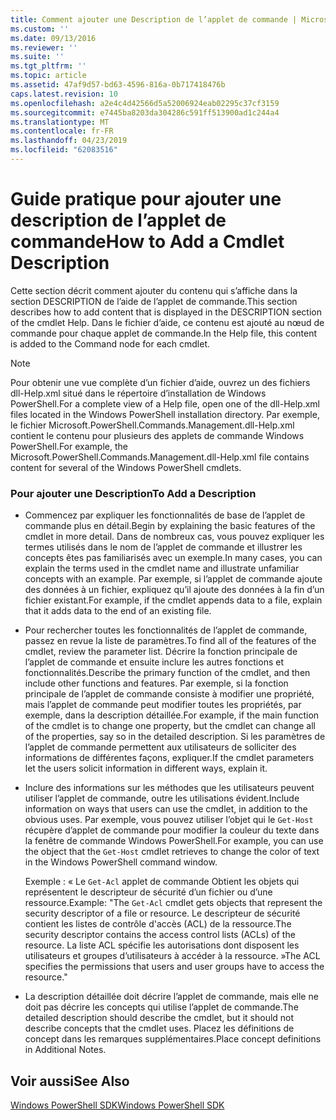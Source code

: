 ```yaml
---
title: Comment ajouter une Description de l’applet de commande | Microsoft Docs
ms.custom: ''
ms.date: 09/13/2016
ms.reviewer: ''
ms.suite: ''
ms.tgt_pltfrm: ''
ms.topic: article
ms.assetid: 47af9d57-bd63-4596-816a-0b717418476b
caps.latest.revision: 10
ms.openlocfilehash: a2e4c4d42566d5a52006924eab02295c37cf3159
ms.sourcegitcommit: e7445ba8203da304286c591ff513900ad1c244a4
ms.translationtype: MT
ms.contentlocale: fr-FR
ms.lasthandoff: 04/23/2019
ms.locfileid: "62083516"
---
```

# <a name="how-to-add-a-cmdlet-description"></a><span data-ttu-id="3037d-102">Guide pratique pour ajouter une description de l’applet de commande</span><span class="sxs-lookup"><span data-stu-id="3037d-102">How to Add a Cmdlet Description</span></span>

<span data-ttu-id="3037d-103">Cette section décrit comment ajouter du contenu qui s’affiche dans la section DESCRIPTION de l’aide de l’applet de commande.</span><span class="sxs-lookup"><span data-stu-id="3037d-103">This section describes how to add content that is displayed in the DESCRIPTION section of the cmdlet Help.</span></span> <span data-ttu-id="3037d-104">Dans le fichier d’aide, ce contenu est ajouté au nœud de commande pour chaque applet de commande.</span><span class="sxs-lookup"><span data-stu-id="3037d-104">In the Help file, this content is added to the Command node for each cmdlet.</span></span>

> [!NOTE]
> <span data-ttu-id="3037d-105">Pour obtenir une vue complète d’un fichier d’aide, ouvrez un des fichiers dll-Help.xml situé dans le répertoire d’installation de Windows PowerShell.</span><span class="sxs-lookup"><span data-stu-id="3037d-105">For a complete view of a Help file, open one of the dll-Help.xml files located in the Windows PowerShell installation directory.</span></span> <span data-ttu-id="3037d-106">Par exemple, le fichier Microsoft.PowerShell.Commands.Management.dll-Help.xml contient le contenu pour plusieurs des applets de commande Windows PowerShell.</span><span class="sxs-lookup"><span data-stu-id="3037d-106">For example, the Microsoft.PowerShell.Commands.Management.dll-Help.xml file contains content for several of the Windows PowerShell cmdlets.</span></span>

### <a name="to-add-a-description"></a><span data-ttu-id="3037d-107">Pour ajouter une Description</span><span class="sxs-lookup"><span data-stu-id="3037d-107">To Add a Description</span></span>

- <span data-ttu-id="3037d-108">Commencez par expliquer les fonctionnalités de base de l’applet de commande plus en détail.</span><span class="sxs-lookup"><span data-stu-id="3037d-108">Begin by explaining the basic features of the cmdlet in more detail.</span></span> <span data-ttu-id="3037d-109">Dans de nombreux cas, vous pouvez expliquer les termes utilisés dans le nom de l’applet de commande et illustrer les concepts êtes pas familiarisés avec un exemple.</span><span class="sxs-lookup"><span data-stu-id="3037d-109">In many cases, you can explain the terms used in the cmdlet name and illustrate unfamiliar concepts with an example.</span></span> <span data-ttu-id="3037d-110">Par exemple, si l’applet de commande ajoute des données à un fichier, expliquez qu’il ajoute des données à la fin d’un fichier existant.</span><span class="sxs-lookup"><span data-stu-id="3037d-110">For example, if the cmdlet appends data to a file, explain that it adds data to the end of an existing file.</span></span>

- <span data-ttu-id="3037d-111">Pour rechercher toutes les fonctionnalités de l’applet de commande, passez en revue la liste de paramètres.</span><span class="sxs-lookup"><span data-stu-id="3037d-111">To find all of the features of the cmdlet, review the parameter list.</span></span> <span data-ttu-id="3037d-112">Décrire la fonction principale de l’applet de commande et ensuite inclure les autres fonctions et fonctionnalités.</span><span class="sxs-lookup"><span data-stu-id="3037d-112">Describe the primary function of the cmdlet, and then include other functions and features.</span></span> <span data-ttu-id="3037d-113">Par exemple, si la fonction principale de l’applet de commande consiste à modifier une propriété, mais l’applet de commande peut modifier toutes les propriétés, par exemple, dans la description détaillée.</span><span class="sxs-lookup"><span data-stu-id="3037d-113">For example, if the main function of the cmdlet is to change one property, but the cmdlet can change all of the properties, say so in the detailed description.</span></span> <span data-ttu-id="3037d-114">Si les paramètres de l’applet de commande permettent aux utilisateurs de solliciter des informations de différentes façons, expliquer.</span><span class="sxs-lookup"><span data-stu-id="3037d-114">If the cmdlet parameters let the users solicit information in different ways, explain it.</span></span>

- <span data-ttu-id="3037d-115">Inclure des informations sur les méthodes que les utilisateurs peuvent utiliser l’applet de commande, outre les utilisations évident.</span><span class="sxs-lookup"><span data-stu-id="3037d-115">Include information on ways that users can use the cmdlet, in addition to the obvious uses.</span></span> <span data-ttu-id="3037d-116">Par exemple, vous pouvez utiliser l’objet qui le `Get-Host` récupère d’applet de commande pour modifier la couleur du texte dans la fenêtre de commande Windows PowerShell.</span><span class="sxs-lookup"><span data-stu-id="3037d-116">For example, you can use the object that the `Get-Host` cmdlet retrieves to change the color of text in the Windows PowerShell command window.</span></span>

  <span data-ttu-id="3037d-117">Exemple :  « Le `Get-Acl` applet de commande Obtient les objets qui représentent le descripteur de sécurité d’un fichier ou d’une ressource.</span><span class="sxs-lookup"><span data-stu-id="3037d-117">Example:  "The `Get-Acl` cmdlet gets objects that represent the security descriptor of a file or resource.</span></span> <span data-ttu-id="3037d-118">Le descripteur de sécurité contient les listes de contrôle d'accès (ACL) de la ressource.</span><span class="sxs-lookup"><span data-stu-id="3037d-118">The security descriptor contains the access control lists (ACLs) of the resource.</span></span> <span data-ttu-id="3037d-119">La liste ACL spécifie les autorisations dont disposent les utilisateurs et groupes d’utilisateurs à accéder à la ressource. »</span><span class="sxs-lookup"><span data-stu-id="3037d-119">The ACL specifies the permissions that users and user groups have to access the resource."</span></span>

- <span data-ttu-id="3037d-120">La description détaillée doit décrire l’applet de commande, mais elle ne doit pas décrire les concepts qui utilise l’applet de commande.</span><span class="sxs-lookup"><span data-stu-id="3037d-120">The detailed description should describe the cmdlet, but it should not describe concepts that the cmdlet uses.</span></span> <span data-ttu-id="3037d-121">Placez les définitions de concept dans les remarques supplémentaires.</span><span class="sxs-lookup"><span data-stu-id="3037d-121">Place concept definitions in Additional Notes.</span></span>

## <a name="see-also"></a><span data-ttu-id="3037d-122">Voir aussi</span><span class="sxs-lookup"><span data-stu-id="3037d-122">See Also</span></span>

[<span data-ttu-id="3037d-123">Windows PowerShell SDK</span><span class="sxs-lookup"><span data-stu-id="3037d-123">Windows PowerShell SDK</span></span>](../windows-powershell-reference.md)
